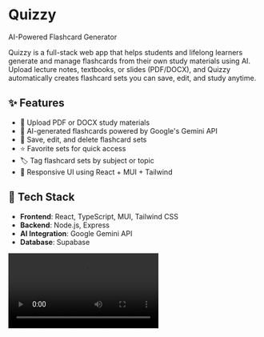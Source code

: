 # Quizzy 
AI-Powered Flashcard Generator  

Quizzy is a full-stack web app that helps students and lifelong learners generate and manage flashcards from their own study materials using AI. Upload lecture notes, textbooks, or slides (PDF/DOCX), and Quizzy automatically creates flashcard sets you can save, edit, and study anytime.

## ✨ Features

- 📄 Upload PDF or DOCX study materials
- 🤖 AI-generated flashcards powered by Google's Gemini API
- 💾 Save, edit, and delete flashcard sets
- ⭐ Favorite sets for quick access
- 🏷️ Tag flashcard sets by subject or topic
- 📱 Responsive UI using React + MUI + Tailwind

## 🚀 Tech Stack

- **Frontend**: React, TypeScript, MUI, Tailwind CSS  
- **Backend**: Node.js, Express  
- **AI Integration**: Google Gemini API  
- **Database**: Supabase 

![Screenshot](https://i.imgur.com/xXFnpoj.mp4)
